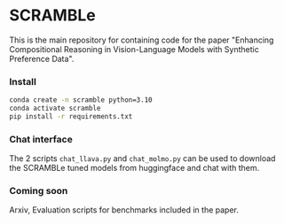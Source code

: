 # SCRAMBLe

This is the main repository for containing code for the paper "Enhancing Compositional Reasoning in Vision-Language Models with Synthetic Preference Data".

### Install

```bash
conda create -n scramble python=3.10
conda activate scramble
pip install -r requirements.txt
```

### Chat interface

The 2 scripts `chat_llava.py` and `chat_molmo.py` can be used to download the SCRAMBLe tuned models from huggingface and chat with them.

### Coming soon

Arxiv, Evaluation scripts for benchmarks included in the paper.
